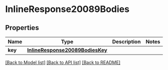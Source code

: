 # InlineResponse20089Bodies

## Properties
Name | Type | Description | Notes
------------ | ------------- | ------------- | -------------
**key** | [**InlineResponse20089BodiesKey**](InlineResponse20089BodiesKey.md) |  | 

[[Back to Model list]](../README.md#documentation-for-models) [[Back to API list]](../README.md#documentation-for-api-endpoints) [[Back to README]](../README.md)


